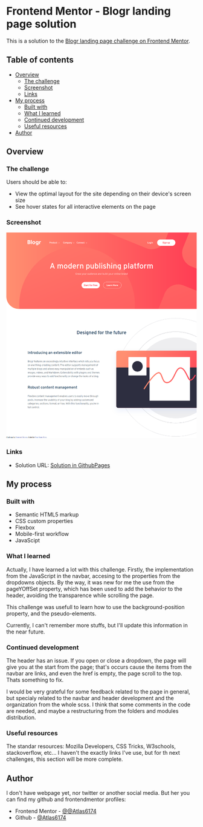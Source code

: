 # Frontend Mentor - Blogr landing page solution

This is a solution to the [Blogr landing page challenge on Frontend Mentor](https://www.frontendmentor.io/challenges/blogr-landing-page-EX2RLAApP).

## Table of contents

- [Overview](#overview)
  - [The challenge](#the-challenge)
  - [Screenshot](#screenshot)
  - [Links](#links)
- [My process](#my-process)
  - [Built with](#built-with)
  - [What I learned](#what-i-learned)
  - [Continued development](#continued-development)
  - [Useful resources](#useful-resources)
- [Author](#author)

## Overview

### The challenge

Users should be able to:

- View the optimal layout for the site depending on their device's screen size
- See hover states for all interactive elements on the page

### Screenshot

![Desktop Screenshot](./screenshots/ScreenShotDesktop.png)

### Links

- Solution URL: [Solution in GithubPages](https://atlas6174.github.io/blogr-landing-page-main)

## My process

### Built with

- Semantic HTML5 markup
- CSS custom properties
- Flexbox
- Mobile-first workflow
- JavaScipt

### What I learned

Actually, I have learned a lot with this challenge. Firstly, the implementation from the
JavaScript in the navbar, accesing to the properties from the dropdowns objects. By the
way, it was new for me the use from the pageYOffSet property, which has been used to add
the behavior to the header, avoiding the transparence while scrolling the page.

This challenge was usefull to learn how to use the background-position property, and the
pseudo-elements.

Currently, I can't remember more stuffs, but I'll update this information in the near
future.

### Continued development

The header has an issue. If you open or close a dropdown, the page will give you at the
start from the page; that's occurs cause the items from the navbar are links, and even
the href is empty, the page scroll to the top. Thats something to fix.

I would be very grateful for some feedback related to the page in general, but specialy
related to the navbar and header development and the organization from the whole scss.
I think that some comments in the code are needed, and maybe a restructuring from the
folders and modules distribution.

### Useful resources

The standar resources: Mozilla Developers, CSS Tricks, W3schools, stackoverflow, etc...
I haven't the exactly links I've use, but for th next challenges, this section will be
more complete.

## Author
I don't have webpage yet, nor twitter or another social media. But her you can find my
github and frontendmentor profiles:

- Frontend Mentor - [@@Atlas6174](https://www.frontendmentor.io/profile/Atlas6174)
- Github - [@Atlas6174](https://github.com/Atlas6174)
